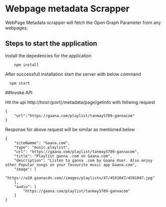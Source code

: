 # Webpage metadata Scrapper

WebPage Metadata scrapper will fetch the Open Graph Parameter from any webpages.

## Steps to start the application
Install the depedencies for the application 

```
    npm install
```

After successfull installation start the server with below command

```
  npm start
```

##Invoke API 

Hit the api  http://${host}:${port}/metadata/page/getinfo with follwing request

```
{
    "url":"https://gaana.com/playlist/tanmay5709-gannacom"
}
```

Response for above request will be similar as mentioned below

```
{
    "siteNamme": "Gaana.com",
    "type": "music.playlist",
    "url": "https://gaana.com/playlist/tanmay5709-gannacom",
    "title": "Playlist ganna .com on Gaana.com",
    "description": "Listen to ganna .com by Gaana User. Also enjoy other Popular songs on your favourite music app Gaana.com",
    "image": [
        "https://a10.gaanacdn.com//images/playlists/47/4591047/4591047.jpg"
    ],
    "audio": [
        "https://gaana.com/playlist/tanmay5709-gannacom"
    ]
}
```
